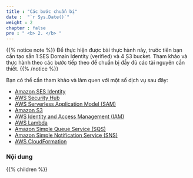 ```yaml
---
title : "Các bước chuẩn bị"
date :  "`r Sys.Date()`" 
weight : 2
chapter : false
pre : " <b> 2. </b> "
---
```


{{% notice note %}}
Để thực hiện được bài thực hành này, trước tiên bạn cần tạo sẵn 1 SES Domain Identity (verified) và 4 S3 bucket. Tham khảo và thực hành theo các bước tiếp theo để chuẩn bị đầy đủ các tài nguyên cần thiết.
{{% /notice %}}

Bạn có thể cần tham khảo và làm quen với một số dịch vụ sau đây:

- [Amazon SES Identity](https://docs.aws.amazon.com/ses/latest/dg/creating-identities.html)
- [AWS Security Hub](https://aws.amazon.com/security-hub/)
- [AWS Serverless Application Model (SAM)](https://aws.amazon.com/serverless/sam/)
- [Amazon S3](https://aws.amazon.com/s3/)
- [AWS Identity and Access Management (IAM)](https://aws.amazon.com/iam/)
- [AWS Lambda](https://aws.amazon.com/lambda/)
- [Amazon Simple Queue Service (SQS)](https://aws.amazon.com/sqs/)
- [Amazon Simple Notification Service (SNS)](https://aws.amazon.com/sns/)
- [AWS Cloud​Formation](https://aws.amazon.com/cloudformation/)

### Nội dung
{{% children  %}}

  
